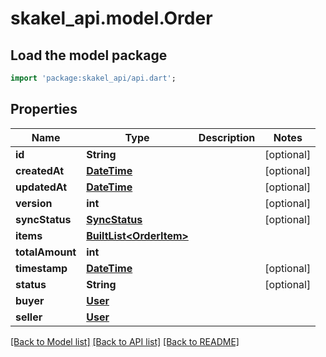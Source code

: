 # skakel_api.model.Order

## Load the model package
```dart
import 'package:skakel_api/api.dart';
```

## Properties
Name | Type | Description | Notes
------------ | ------------- | ------------- | -------------
**id** | **String** |  | [optional] 
**createdAt** | [**DateTime**](DateTime.md) |  | [optional] 
**updatedAt** | [**DateTime**](DateTime.md) |  | [optional] 
**version** | **int** |  | [optional] 
**syncStatus** | [**SyncStatus**](SyncStatus.md) |  | [optional] 
**items** | [**BuiltList&lt;OrderItem&gt;**](OrderItem.md) |  | 
**totalAmount** | **int** |  | 
**timestamp** | [**DateTime**](DateTime.md) |  | [optional] 
**status** | **String** |  | [optional] 
**buyer** | [**User**](User.md) |  | 
**seller** | [**User**](User.md) |  | 

[[Back to Model list]](../README.md#documentation-for-models) [[Back to API list]](../README.md#documentation-for-api-endpoints) [[Back to README]](../README.md)


